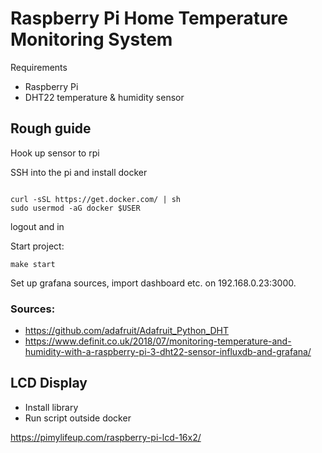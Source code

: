 # Raspberry Pi Home Temperature Monitoring System


Requirements

- Raspberry Pi
- DHT22 temperature & humidity sensor

## Rough guide

Hook up sensor to rpi

SSH into the pi and install docker
```

curl -sSL https://get.docker.com/ | sh
sudo usermod -aG docker $USER
```
logout and in

Start project:
```
make start
```

Set up grafana sources, import dashboard etc. on 192.168.0.23:3000.

### Sources:
- https://github.com/adafruit/Adafruit_Python_DHT
- https://www.definit.co.uk/2018/07/monitoring-temperature-and-humidity-with-a-raspberry-pi-3-dht22-sensor-influxdb-and-grafana/


## LCD Display

- Install library
- Run script outside docker


https://pimylifeup.com/raspberry-pi-lcd-16x2/


